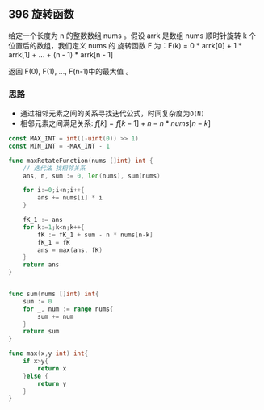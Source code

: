 ## 396 旋转函数

给定一个长度为 n 的整数数组 nums 。假设 arrk 是数组 nums 顺时针旋转 k 个位置后的数组，我们定义 nums 的 旋转函数  F 为：F(k) = 0 * arrk[0] + 1 * arrk[1] + ... + (n - 1) * arrk[n - 1]

返回 F(0), F(1), ..., F(n-1)中的最大值 。

### 思路

- 通过相邻元素之间的关系寻找迭代公式，时间复杂度为``O(N)``
- 相邻元素之间满足关系: $f[k] = f[k-1] + n - n*nums[n-k]$

```go
const MAX_INT = int((-uint(0)) >> 1)
const MIN_INT = -MAX_INT - 1

func maxRotateFunction(nums []int) int {
    // 迭代法 找相邻关系
    ans, n, sum := 0, len(nums), sum(nums)

    for i:=0;i<n;i++{
        ans += nums[i] * i
    }

    fK_1 := ans
    for k:=1;k<n;k++{
        fK := fK_1 + sum - n * nums[n-k]
        fK_1 = fK
        ans = max(ans, fK)
    }
    return ans
}


func sum(nums []int) int{
    sum := 0
    for _, num := range nums{
        sum += num
    }
    return sum
}

func max(x,y int) int{
    if x>y{
        return x
    }else {
        return y
    }
}
```

